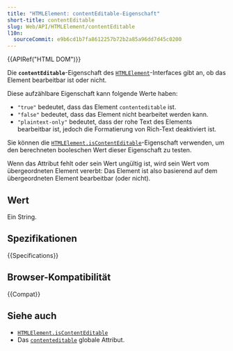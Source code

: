 ```yaml
---
title: "HTMLElement: contentEditable-Eigenschaft"
short-title: contentEditable
slug: Web/API/HTMLElement/contentEditable
l10n:
  sourceCommit: e9b6cd1b7fa8612257b72b2a85a96dd7d45c0200
---
```


{{APIRef("HTML DOM")}}

Die **`contentEditable`**-Eigenschaft des [`HTMLElement`](/de/docs/Web/API/HTMLElement)-Interfaces gibt an, ob das Element bearbeitbar ist oder nicht.

Diese aufzählbare Eigenschaft kann folgende Werte haben:

- `"true"` bedeutet, dass das Element `contenteditable` ist.
- `"false"` bedeutet, dass das Element nicht bearbeitet werden kann.
- `"plaintext-only"` bedeutet, dass der rohe Text des Elements bearbeitbar ist, jedoch die Formatierung von Rich-Text deaktiviert ist.

Sie können die [`HTMLElement.isContentEditable`](/de/docs/Web/API/HTMLElement/isContentEditable)-Eigenschaft verwenden, um den berechneten booleschen Wert dieser Eigenschaft zu testen.

Wenn das Attribut fehlt oder sein Wert ungültig ist, wird sein Wert vom übergeordneten Element vererbt: Das Element ist also basierend auf dem übergeordneten Element bearbeitbar (oder nicht).

## Wert

Ein String.

## Spezifikationen

{{Specifications}}

## Browser-Kompatibilität

{{Compat}}

## Siehe auch

- [`HTMLElement.isContentEditable`](/de/docs/Web/API/HTMLElement/isContentEditable)
- Das [`contenteditable`](/de/docs/Web/HTML/Reference/Global_attributes/contenteditable) globale Attribut.
